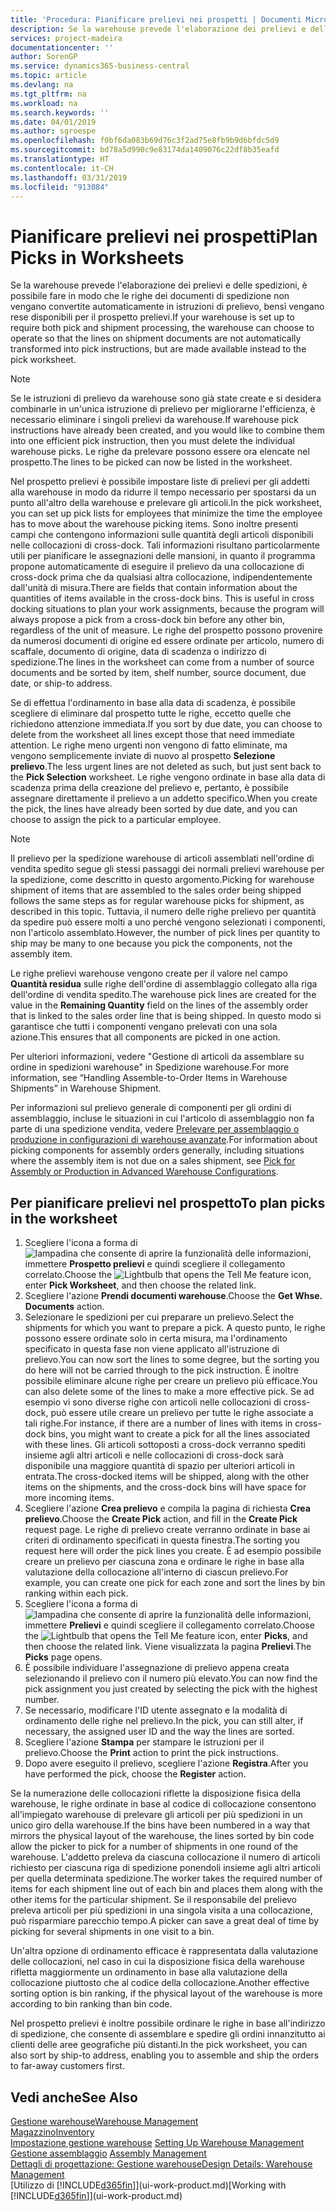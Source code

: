 ```yaml
---
title: 'Procedura: Pianificare prelievi nei prospetti | Documenti Microsoft'
description: Se la warehouse prevede l'elaborazione dei prelievi e delle spedizioni, è possibile fare in modo che le righe dei documenti di spedizione non vengano convertite automaticamente in istruzioni di prelievo, bensì vengano rese disponibili per il prospetto prelievi.
services: project-madeira
documentationcenter: ''
author: SorenGP
ms.service: dynamics365-business-central
ms.topic: article
ms.devlang: na
ms.tgt_pltfrm: na
ms.workload: na
ms.search.keywords: ''
ms.date: 04/01/2019
ms.author: sgroespe
ms.openlocfilehash: f0bf6da083b69d76c3f2ad75e8fb9b9d6bfdc5d9
ms.sourcegitcommit: bd78a5d990c9e83174da1409076c22df8b35eafd
ms.translationtype: HT
ms.contentlocale: it-CH
ms.lasthandoff: 03/31/2019
ms.locfileid: "913084"
---
```

# <a name="plan-picks-in-worksheets"></a><span data-ttu-id="edebb-103">Pianificare prelievi nei prospetti</span><span class="sxs-lookup"><span data-stu-id="edebb-103">Plan Picks in Worksheets</span></span>
<span data-ttu-id="edebb-104">Se la warehouse prevede l'elaborazione dei prelievi e delle spedizioni, è possibile fare in modo che le righe dei documenti di spedizione non vengano convertite automaticamente in istruzioni di prelievo, bensì vengano rese disponibili per il prospetto prelievi.</span><span class="sxs-lookup"><span data-stu-id="edebb-104">If your warehouse is set up to require both pick and shipment processing, the warehouse can choose to operate so that the lines on shipment documents are not automatically transformed into pick instructions, but are made available instead to the pick worksheet.</span></span>  

> [!NOTE]  
>  <span data-ttu-id="edebb-105">Se le istruzioni di prelievo da warehouse sono già state create e si desidera combinarle in un'unica istruzione di prelievo per migliorarne l'efficienza, è necessario eliminare i singoli prelievi da warehouse.</span><span class="sxs-lookup"><span data-stu-id="edebb-105">If warehouse pick instructions have already been created, and you would like to combine them into one efficient pick instruction, then you must delete the individual warehouse picks.</span></span> <span data-ttu-id="edebb-106">Le righe da prelevare possono essere ora elencate nel prospetto.</span><span class="sxs-lookup"><span data-stu-id="edebb-106">The lines to be picked can now be listed in the worksheet.</span></span>  

<span data-ttu-id="edebb-107">Nel prospetto prelievi è possibile impostare liste di prelievi per gli addetti alla warehouse in modo da ridurre il tempo necessario per spostarsi da un punto all'altro della warehouse e prelevare gli articoli.</span><span class="sxs-lookup"><span data-stu-id="edebb-107">In the pick worksheet, you can set up pick lists for employees that minimize the time the employee has to move about the warehouse picking items.</span></span> <span data-ttu-id="edebb-108">Sono inoltre presenti campi che contengono informazioni sulle quantità degli articoli disponibili nelle collocazioni di cross-dock. Tali informazioni risultano particolarmente utili per pianificare le assegnazioni delle mansioni, in quanto il programma propone automaticamente di eseguire il prelievo da una collocazione di cross-dock prima che da qualsiasi altra collocazione, indipendentemente dall'unità di misura.</span><span class="sxs-lookup"><span data-stu-id="edebb-108">There are fields that contain information about the quantities of items available in the cross-dock bins. This is useful in cross docking situations to plan your work assignments, because the program will always propose a pick from a cross-dock bin before any other bin, regardless of the unit of measure.</span></span> <span data-ttu-id="edebb-109">Le righe del prospetto possono provenire da numerosi documenti di origine ed essere ordinate per articolo, numero di scaffale, documento di origine, data di scadenza o indirizzo di spedizione.</span><span class="sxs-lookup"><span data-stu-id="edebb-109">The lines in the worksheet can come from a number of source documents and be sorted by item, shelf number, source document, due date, or ship-to address.</span></span>  

<span data-ttu-id="edebb-110">Se di effettua l'ordinamento in base alla data di scadenza, è possibile scegliere di eliminare dal prospetto tutte le righe, eccetto quelle che richiedono attenzione immediata.</span><span class="sxs-lookup"><span data-stu-id="edebb-110">If you sort by due date, you can choose to delete from the worksheet all lines except those that need immediate attention.</span></span> <span data-ttu-id="edebb-111">Le righe meno urgenti non vengono di fatto eliminate, ma vengono semplicemente inviate di nuovo al prospetto **Selezione prelievo**.</span><span class="sxs-lookup"><span data-stu-id="edebb-111">The less urgent lines are not deleted as such, but just sent back to the **Pick Selection** worksheet.</span></span> <span data-ttu-id="edebb-112">Le righe vengono ordinate in base alla data di scadenza prima della creazione del prelievo e, pertanto, è possibile assegnare direttamente il prelievo a un addetto specifico.</span><span class="sxs-lookup"><span data-stu-id="edebb-112">When you create the pick, the lines have already been sorted by due date, and you can choose to assign the pick to a particular employee.</span></span>  

> [!NOTE]  
>  <span data-ttu-id="edebb-113">Il prelievo per la spedizione warehouse di articoli assemblati nell'ordine di vendita spedito segue gli stessi passaggi dei normali prelievi warehouse per la spedizione, come descritto in questo argomento.</span><span class="sxs-lookup"><span data-stu-id="edebb-113">Picking for warehouse shipment of items that are assembled to the sales order being shipped follows the same steps as for regular warehouse picks for shipment, as described in this topic.</span></span> <span data-ttu-id="edebb-114">Tuttavia, il numero delle righe prelievo per quantità da spedire può essere molti a uno perché vengono selezionati i componenti, non l'articolo assemblato.</span><span class="sxs-lookup"><span data-stu-id="edebb-114">However, the number of pick lines per quantity to ship may be many to one because you pick the components, not the assembly item.</span></span>  
>   
>  <span data-ttu-id="edebb-115">Le righe prelievi warehouse vengono create per il valore nel campo **Quantità residua** sulle righe dell'ordine di assemblaggio collegato alla riga dell'ordine di vendita spedito.</span><span class="sxs-lookup"><span data-stu-id="edebb-115">The warehouse pick lines are created for the value in the **Remaining Quantity** field on the lines of the assembly order that is linked to the sales order line that is being shipped.</span></span> <span data-ttu-id="edebb-116">In questo modo si garantisce che tutti i componenti vengano prelevati con una sola azione.</span><span class="sxs-lookup"><span data-stu-id="edebb-116">This ensures that all components are picked in one action.</span></span>  
>   
>  <span data-ttu-id="edebb-117">Per ulteriori informazioni, vedere "Gestione di articoli da assemblare su ordine in spedizioni warehouse" in Spedizione warehouse.</span><span class="sxs-lookup"><span data-stu-id="edebb-117">For more information, see “Handling Assemble-to-Order Items in Warehouse Shipments” in Warehouse Shipment.</span></span>  
>   
>  <span data-ttu-id="edebb-118">Per informazioni sul prelievo generale di componenti per gli ordini di assemblaggio, incluse le situazioni in cui l'articolo di assemblaggio non fa parte di una spedizione vendita, vedere [Prelevare per assemblaggio o produzione in configurazioni di warehouse avanzate](warehouse-how-to-pick-for-internal-operations-in-advanced-warehousing.md).</span><span class="sxs-lookup"><span data-stu-id="edebb-118">For information about picking components for assembly orders generally, including situations where the assembly item is not due on a sales shipment, see [Pick for Assembly or Production in Advanced Warehouse Configurations](warehouse-how-to-pick-for-internal-operations-in-advanced-warehousing.md).</span></span>  

## <a name="to-plan-picks-in-the-worksheet"></a><span data-ttu-id="edebb-119">Per pianificare prelievi nel prospetto</span><span class="sxs-lookup"><span data-stu-id="edebb-119">To plan picks in the worksheet</span></span>  
1.  <span data-ttu-id="edebb-120">Scegliere l'icona a forma di ![lampadina che consente di aprire la funzionalità delle informazioni](media/ui-search/search_small.png "Informazioni sull'operazione che si desidera eseguire"), immettere **Prospetto prelievi** e quindi scegliere il collegamento correlato.</span><span class="sxs-lookup"><span data-stu-id="edebb-120">Choose the ![Lightbulb that opens the Tell Me feature](media/ui-search/search_small.png "Tell me what you want to do") icon, enter **Pick Worksheet**, and then choose the related link.</span></span>  
2.  <span data-ttu-id="edebb-121">Scegliere l'azione **Prendi documenti warehouse**.</span><span class="sxs-lookup"><span data-stu-id="edebb-121">Choose the **Get Whse. Documents** action.</span></span>  
3.  <span data-ttu-id="edebb-122">Selezionare le spedizioni per cui preparare un prelievo.</span><span class="sxs-lookup"><span data-stu-id="edebb-122">Select the shipments for which you want to prepare a pick.</span></span> <span data-ttu-id="edebb-123">A questo punto, le righe possono essere ordinate solo in certa misura, ma l'ordinamento specificato in questa fase non viene applicato all'istruzione di prelievo.</span><span class="sxs-lookup"><span data-stu-id="edebb-123">You can now sort the lines to some degree, but the sorting you do here will not be carried through to the pick instruction.</span></span> <span data-ttu-id="edebb-124">È inoltre possibile eliminare alcune righe per creare un prelievo più efficace.</span><span class="sxs-lookup"><span data-stu-id="edebb-124">You can also delete some of the lines to make a more effective pick.</span></span> <span data-ttu-id="edebb-125">Se ad esempio vi sono diverse righe con articoli nelle collocazioni di cross-dock, può essere utile creare un prelievo per tutte le righe associate a tali righe.</span><span class="sxs-lookup"><span data-stu-id="edebb-125">For instance, if there are a number of lines with items in cross-dock bins, you might want to create a pick for all the lines associated with these lines.</span></span> <span data-ttu-id="edebb-126">Gli articoli sottoposti a cross-dock verranno spediti insieme agli altri articoli e nelle collocazioni di cross-dock sarà disponibile una maggiore quantità di spazio per ulteriori articoli in entrata.</span><span class="sxs-lookup"><span data-stu-id="edebb-126">The cross-docked items will be shipped, along with the other items on the shipments, and the cross-dock bins will have space for more incoming items.</span></span>  
4.  <span data-ttu-id="edebb-127">Scegliere l'azione **Crea prelievo** e compila la pagina di richiesta **Crea prelievo**.</span><span class="sxs-lookup"><span data-stu-id="edebb-127">Choose the **Create Pick** action, and fill in the **Create Pick** request page.</span></span> <span data-ttu-id="edebb-128">Le righe di prelievo create verranno ordinate in base ai criteri di ordinamento specificati in questa finestra.</span><span class="sxs-lookup"><span data-stu-id="edebb-128">The sorting you request here will order the pick lines you create.</span></span> <span data-ttu-id="edebb-129">È ad esempio possibile creare un prelievo per ciascuna zona e ordinare le righe in base alla valutazione della collocazione all'interno di ciascun prelievo.</span><span class="sxs-lookup"><span data-stu-id="edebb-129">For example, you can create one pick for each zone and sort the lines by bin ranking within each pick.</span></span>  
5.  <span data-ttu-id="edebb-130">Scegliere l'icona a forma di ![lampadina che consente di aprire la funzionalità delle informazioni](media/ui-search/search_small.png "Informazioni sull'operazione che si desidera eseguire"), immettere **Prelievi** e quindi scegliere il collegamento correlato.</span><span class="sxs-lookup"><span data-stu-id="edebb-130">Choose the ![Lightbulb that opens the Tell Me feature](media/ui-search/search_small.png "Tell me what you want to do") icon, enter **Picks**, and then choose the related link.</span></span> <span data-ttu-id="edebb-131">Viene visualizzata la pagina **Prelievi**.</span><span class="sxs-lookup"><span data-stu-id="edebb-131">The **Picks** page opens.</span></span>  
6.  <span data-ttu-id="edebb-132">È possibile individuare l'assegnazione di prelievo appena creata selezionando il prelievo con il numero più elevato.</span><span class="sxs-lookup"><span data-stu-id="edebb-132">You can now find the pick assignment you just created by selecting the pick with the highest number.</span></span>  
7.  <span data-ttu-id="edebb-133">Se necessario, modificare l'ID utente assegnato e la modalità di ordinamento delle righe nel prelievo.</span><span class="sxs-lookup"><span data-stu-id="edebb-133">In the pick, you can still alter, if necessary, the assigned user ID and the way the lines are sorted.</span></span>  
8.  <span data-ttu-id="edebb-134">Scegliere l'azione **Stampa** per stampare le istruzioni per il prelievo.</span><span class="sxs-lookup"><span data-stu-id="edebb-134">Choose the **Print** action to print the pick instructions.</span></span>  
9. <span data-ttu-id="edebb-135">Dopo avere eseguito il prelievo, scegliere l'azione **Registra**.</span><span class="sxs-lookup"><span data-stu-id="edebb-135">After you have performed the pick, choose the **Register** action.</span></span>  

<span data-ttu-id="edebb-136">Se la numerazione delle collocazioni riflette la disposizione fisica della warehouse, le righe ordinate in base al codice di collocazione consentono all'impiegato warehouse di prelevare gli articoli per più spedizioni in un unico giro della warehouse.</span><span class="sxs-lookup"><span data-stu-id="edebb-136">If the bins have been numbered in a way that mirrors the physical layout of the warehouse, the lines sorted by bin code allow the picker to pick for a number of shipments in one round of the warehouse.</span></span> <span data-ttu-id="edebb-137">L'addetto preleva da ciascuna collocazione il numero di articoli richiesto per ciascuna riga di spedizione ponendoli insieme agli altri articoli per quella determinata spedizione.</span><span class="sxs-lookup"><span data-stu-id="edebb-137">The worker takes the required number of items for each shipment line out of each bin and places them along with the other items for the particular shipment.</span></span> <span data-ttu-id="edebb-138">Se il responsabile del prelievo preleva articoli per più spedizioni in una singola visita a una collocazione, può risparmiare parecchio tempo.</span><span class="sxs-lookup"><span data-stu-id="edebb-138">A picker can save a great deal of time by picking for several shipments in one visit to a bin.</span></span>  

<span data-ttu-id="edebb-139">Un'altra opzione di ordinamento efficace è rappresentata dalla valutazione delle collocazioni, nel caso in cui la disposizione fisica della warehouse rifletta maggiormente un ordinamento in base alla valutazione della collocazione piuttosto che al codice della collocazione.</span><span class="sxs-lookup"><span data-stu-id="edebb-139">Another effective sorting option is bin ranking, if the physical layout of the warehouse is more according to bin ranking than bin code.</span></span>  

<span data-ttu-id="edebb-140">Nel prospetto prelievi è inoltre possibile ordinare le righe in base all'indirizzo di spedizione, che consente di assemblare e spedire gli ordini innanzitutto ai clienti delle aree geografiche più distanti.</span><span class="sxs-lookup"><span data-stu-id="edebb-140">In the pick worksheet, you can also sort by ship-to address, enabling you to assemble and ship the orders to far-away customers first.</span></span>  

## <a name="see-also"></a><span data-ttu-id="edebb-141">Vedi anche</span><span class="sxs-lookup"><span data-stu-id="edebb-141">See Also</span></span>
[<span data-ttu-id="edebb-142">Gestione warehouse</span><span class="sxs-lookup"><span data-stu-id="edebb-142">Warehouse Management</span></span>](warehouse-manage-warehouse.md)  
[<span data-ttu-id="edebb-143">Magazzino</span><span class="sxs-lookup"><span data-stu-id="edebb-143">Inventory</span></span>](inventory-manage-inventory.md)  
<span data-ttu-id="edebb-144">[Impostazione gestione warehouse](warehouse-setup-warehouse.md)   </span><span class="sxs-lookup"><span data-stu-id="edebb-144">[Setting Up Warehouse Management](warehouse-setup-warehouse.md)   </span></span>  
<span data-ttu-id="edebb-145">[Gestione assemblaggio](assembly-assemble-items.md)  </span><span class="sxs-lookup"><span data-stu-id="edebb-145">[Assembly Management](assembly-assemble-items.md)  </span></span>  
[<span data-ttu-id="edebb-146">Dettagli di progettazione: Gestione warehouse</span><span class="sxs-lookup"><span data-stu-id="edebb-146">Design Details: Warehouse Management</span></span>](design-details-warehouse-management.md)  
<span data-ttu-id="edebb-147">[Utilizzo di [!INCLUDE[d365fin](includes/d365fin_md.md)]](ui-work-product.md)</span><span class="sxs-lookup"><span data-stu-id="edebb-147">[Working with [!INCLUDE[d365fin](includes/d365fin_md.md)]](ui-work-product.md)</span></span>

